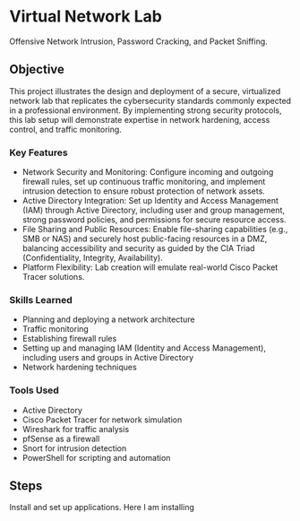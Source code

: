 # Virtual Network Lab
Offensive Network Intrusion, Password Cracking, and Packet Sniffing.

## Objective

This project illustrates the design and deployment of a secure, virtualized network lab that replicates the cybersecurity standards commonly expected in a professional environment. By implementing strong security protocols, this lab setup will demonstrate expertise in network hardening, access control, and traffic monitoring.

### Key Features

- Network Security and Monitoring: Configure incoming and outgoing firewall rules, set up continuous traffic monitoring, and implement intrusion detection to ensure robust protection of network assets.
- Active Directory Integration: Set up Identity and Access Management (IAM) through Active Directory, including user and group management, strong password policies, and permissions for secure resource access.
- File Sharing and Public Resources: Enable file-sharing capabilities (e.g., SMB or NAS) and securely host public-facing resources in a DMZ, balancing accessibility and security as guided by the CIA Triad (Confidentiality, Integrity, Availability).
- Platform Flexibility: Lab creation will emulate real-world Cisco Packet Tracer solutions.

### Skills Learned

- Planning and deploying a network architecture 
- Traffic monitoring 
- Establishing firewall rules 
- Setting up and managing IAM (Identity and Access Management), including users and groups in Active Directory 
- Network hardening techniques

### Tools Used

- Active Directory
- Cisco Packet Tracer for network simulation
- Wireshark for traffic analysis
- pfSense as a firewall
- Snort for intrusion detection
- PowerShell for scripting and automation

## Steps
<!-- drag & drop screenshots here or use imgur and reference them using imgsrc -->
<!-- Every screenshot should have some text explaining what the screenshot is about. -->
Install and set up applications. Here I am installing 
